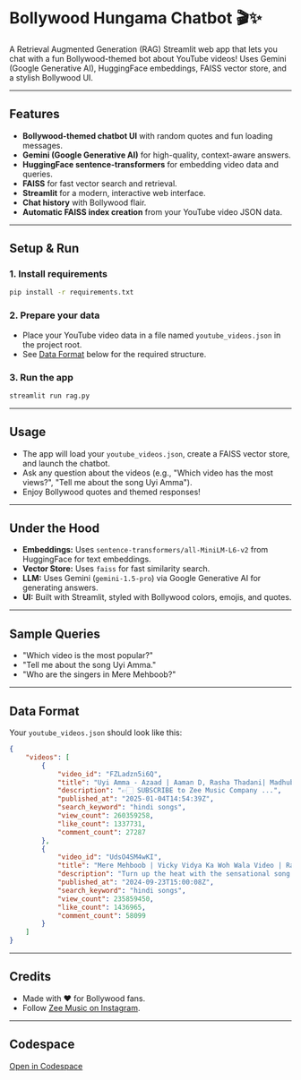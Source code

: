 # Bollywood Hungama Chatbot 🎬✨

A Retrieval Augmented Generation (RAG) Streamlit web app that lets you chat with a fun Bollywood-themed bot about YouTube videos! Uses Gemini (Google Generative AI), HuggingFace embeddings, FAISS vector store, and a stylish Bollywood UI.

---

## Features

- **Bollywood-themed chatbot UI** with random quotes and fun loading messages.
- **Gemini (Google Generative AI)** for high-quality, context-aware answers.
- **HuggingFace sentence-transformers** for embedding video data and queries.
- **FAISS** for fast vector search and retrieval.
- **Streamlit** for a modern, interactive web interface.
- **Chat history** with Bollywood flair.
- **Automatic FAISS index creation** from your YouTube video JSON data.

---

## Setup & Run

### 1. Install requirements

```bash
pip install -r requirements.txt
```

### 2. Prepare your data

- Place your YouTube video data in a file named `youtube_videos.json` in the project root.
- See [Data Format](#data-format) below for the required structure.

### 3. Run the app

```bash
streamlit run rag.py
```

---

## Usage

- The app will load your `youtube_videos.json`, create a FAISS vector store, and launch the chatbot.
- Ask any question about the videos (e.g., "Which video has the most views?", "Tell me about the song Uyi Amma").
- Enjoy Bollywood quotes and themed responses!

---

## Under the Hood

- **Embeddings:** Uses `sentence-transformers/all-MiniLM-L6-v2` from HuggingFace for text embeddings.
- **Vector Store:** Uses `faiss` for fast similarity search.
- **LLM:** Uses Gemini (`gemini-1.5-pro`) via Google Generative AI for generating answers.
- **UI:** Built with Streamlit, styled with Bollywood colors, emojis, and quotes.

---

## Sample Queries

- "Which video is the most popular?"
- "Tell me about the song Uyi Amma."
- "Who are the singers in Mere Mehboob?"

---

## Data Format

Your `youtube_videos.json` should look like this:

```json
{
    "videos": [
        {
            "video_id": "FZLadzn5i6Q",
            "title": "Uyi Amma - Azaad | Aaman D, Rasha Thadani| Madhubanti Bagchi,Amit Trivedi,Amitabh| Bosco| Abhishek K",
            "description": "👉🏻 SUBSCRIBE to Zee Music Company ...",
            "published_at": "2025-01-04T14:54:39Z",
            "search_keyword": "hindi songs",
            "view_count": 260359258,
            "like_count": 1337731,
            "comment_count": 27287
        },
        {
            "video_id": "UdsO4SM4wKI",
            "title": "Mere Mehboob | Vicky Vidya Ka Woh Wala Video | Rajkummar | Triptii Dimri |Sachin-Jigar,Shilpa,Sachet",
            "description": "Turn up the heat with the sensational song \"Mere Mehboob\" from the film \"Vicky Vidya Ka Woh Wala Video\". \n\nStarring the Dynamic Duo Rajkummar Rao and Triptii Dimri. Sung by the Shilpa Rao and Sachet Tandon, Composed by the Incredible Duo, Sachin - Jigar and Penned by the Talented Priya Saraiya.\n\nGulshan Kumar, T-Series, Balaji Telefilms & Wakaoo Films Present\nin Association with Kathavachak Films\nA T-Series Films & Wakaoo Films Production\n\n\"Vicky Vidya Ka Woh Wala Video\"\n\nWritten & Directed by Raaj Shaandilyaa.\n\nReleasing in Cinemas with The Bang on 11th October 2024!\n\n#RajkummarRao #TriptiiDimri #VickyVIdyaKaWohWalaVideo #MereMehboob  \n\nMake Your #YTShorts😍on \"Mere Mehboob\" Now▶https://youtube.com/source/Z2hoXa--xvw/shorts\n\n♪Full Song Available on♪ \nJioSaavn: https://bit.ly/3zuyplk\nSpotify: https://spoti.fi/3XAvm32\nHungama: https://bit.ly/4ezOPro\nApple Music: https://bit.ly/3ZuFYmI\nGaana: https://bit.ly/3TDAYZi\nAmazon Prime Music: https://bit.ly/4dfjGZu\nWynk: https://bit.ly/4eBXidY\nYouTube Music: https://bit.ly/3zkHaP1\n\nSong Credits:\nMusic - Sachin-Jigar\nSinger - Shilpa Rao, Sachet Tandon\nLyrics- Priya Saraiya\nMix & Master - Eric Pillai @ Future Sound Of Bombay\nAssistant Mix Engineer- Michael Edwin Pillai\nChoreographer: Ganesh Acharya\nMusic Video Director-Mihir Gulati\nDOP -Siddharth Diwan\nChoreographer-Ganesh Acharya\nProject head (T- Series)- Pooja Singh Gujral\nProduction designer-Rajat Poddar\nProduction designer-parijat Poddar\nSteady cam- Sandeep Shetty\nJimmy jib- surender kumar J dulgach\nAssociate DOP- Sukesh Viswanath\nAssociate choreographers - Jayshree Kelkar, Sachin Poojary\nChief AD- Rishabh Dang\n1st AD-Hitesh Chandwani, PU Rohit\n2nd AD-Ankita Singh, Varun Gulati\nLine producer- Shivkumar Tiwari\nUPM- Naseem Shah\nProduction Manager-Pradhuman Deora, Abhijeet Jitendra Patil, Paresh Vaishnav\nProduction Assistant - Divyansh Vishwakarma\nProduction executive- Ravinder Rawat \nArt Director-ashutosh patnaik\nAssociate Art director- krishana swain, Mukesh chauhan\nAsst Choreographers-Mangesh Nikam, Sachin Howaldar, Meetali parmar, Shweta bombatkar\nChoreographer Manager - Ashish s Pandhari, Anna D’silva\nCostume designer Dancers- Jimmy\nEditor - Manoj magar\nColor studio - The Post Brothers\nDI Colorist -Ercan kucuk\nColor producer- ertug Ozturk      \n\nTriptii Dimri's Team:\nCelebrity managed by - Dharma Cornerstone Agency \nManager - Jui Pawar \nMake up - Simran Gidwani \nHair - Hrishikesh Naskar\nStyled by - Aastha Sharma \nStyling Team - Reann Moradian and Muskaan Matta\n\nRajkummar Rao's team\nManager : Mona Joshi\nHair : Vijay Raskar\nMakeup : nitin Purohit\nSpot : Anand Gautam\nSecurity : Sandeep Gajabhive\nDriver : Vidyanand Yadav\nCostume designer- Sonali R Patel\n\nFilm Credits:\nWritten & Directed by Raaj Shaandilyaa\nProduced by : Bhushan Kumar & Krishan Kumar \nProduced by : Shobha Kapoor & Ektaa R Kapoor\nProduced by : Vipul D Shah, Ashwin Varde, Rajesh Bahl \nProduced by : Raaj Shaandilyaa & Vimal Lahoti\nCo-Producer : Shiv Chanana   \nPresident (T-Series) : Neeraj Kalyan\nStory : Raaj Shaandilyaa, Yusuf Ali Khan \nDop : Aseem Mishra Isc\nScreenplay:  Raaj Shaandilyaa, Yusuf Ali Khan, Ishrat R Khan, Rajan Agarwal \nDialouges : Raaj Shaandilyaa\nDop : Aseem Mishra \nEditor : Prakash Chandra Sahoo \nSound Designer : Nihar Ranjan Samal \nProduction Design : Rajat Poddarr & Parijat Poddar\nCreative Director : Ishrat R Khan  \nExecutive  Producer : Kshitij Ravi Prasad \nProject Head (Wakaoo Films) : Barkha Thakur \nDA : Krishanu Singh Rathore  \nCostume Designer : Leepakshi Ellawadi \nAction Director : Manohar Verma \nMusic : Sachin - Jigar  \nLyrics : Priya Saraiya, Som \nBackground Music : Hitesh Sonik\nCasting Director : Paragg Mehta \nChoreographers : Ganesh Acharya, Raju Khan,  Vishnudeva, Sushma Sunam,  Piyush - Shazia\nProject Head (T-Series) : Meghha Chheda \nFilm & Content Team (T-Series) : Alok Kumar Shukla, Heett Savla, Shraddha Shrikant Ghanekar\nMarketing & Promotions (T-Series) : Shivam Chanana, Raj Chanana, Prashant Shetty, Mita Choudhary, Rahul Dubey, Amol Bhamare, Heett Savla\nDigital Team (T-Series) : Varun Arora, Juhi Singh, Praveen Sharma, Ratika Anand, Mohit Malik\nMusic on : T-Series  \nMusic Team  (T-Series)  : Raj Chanana, Shivam Chanana, Sonal Chawla, Sonu Srivastava, Vivin Sachdeva\nDi  : Prime Focus \nVfx : Cinegence Media \nDigital Marketing : White Rivers Media \nPublicity Design : Parass Kanani (house of Awe) \nVisual Promotions : Just Right Studioz Nx\n\n\nDownload Song Beat: https://bit.ly/3Cjh24R \n\n___________________________________\nEnjoy & stay connected with us!\n👉 Subscribe to T-Series: https://youtube.com/tseries\n👉 Like us on Facebook: https://www.facebook.com/tseriesmusic\n👉 Follow us on X: https://twitter.com/tseries\n👉 Follow us on Instagram: https://instagram.com/tseries.official",
            "published_at": "2024-09-23T15:00:08Z",
            "search_keyword": "hindi songs",
            "view_count": 235859450,
            "like_count": 1436965,
            "comment_count": 58099
        }
    ]
}
```

---

## Credits

- Made with ❤️ for Bollywood fans.
- Follow [Zee Music on Instagram](https://www.instagram.com/zeemusiccompany/).

---

## Codespace

[Open in Codespace](https://animated-space-telegram-5g99vgrv9p624xjg.github.dev/?editSessionId=c882db15-890d-4101-b37d-3f4de152a243&continueOn=1)
